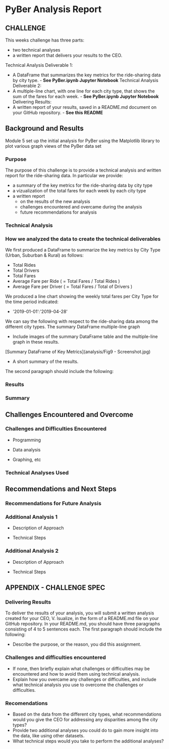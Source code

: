 # PyBer Analysis Report

## CHALLENGE
This weeks challenge has three parts: 
- two technical analyses
- a written report that delivers your results to the CEO.

Technical Analysis Deliverable 1:
- A DataFrame that summarizes the key metrics for the ride-sharing data by city type. -  **See PyBer.ipynb Jupyter Notebook**
Technical Analysis Deliverable 2: 
- A multiple-line chart, with one line for each city type, that shows the sum of the fares for each week. -  **See PyBer.ipynb Jupyter Notebook**
Delivering Results: 
- A written report of your results, saved in a README.md document on your GitHub repository. - **See this README**

## Background and Results
Module 5 set up the initial analysis for PyBer using the Matplotlib library to plot various graph views of the PyBer data set

### Purpose
The purpose of this challenge is to provide a technical analysis and written report for the ride-sharing data. In particular we provide:
- a summary of the key metrics for the ride-sharing data by city type
- a vizualization of the total fares for each week by each city type
- a written report
  - on the results of the new analysis
  - challenges encountered and overcame during the analysis
  - future recommendations for analysis

### Technical Analysis
### How we analyzed the data to create the technical deliverables

We first produced a DataFrame to summarize the key metrics by City Type (Urban, Suburban & Rural) as follows:
- Total Rides
- Total Drivers
- Total Fares
- Average Fare per Ride ( = Total Fares / Total Rides )
- Average Fare per Driver ( = Total Fares / Total of Drivers )

We produced a line chart showing the weekly total fares per City Type for the time period indicated:
- '2019-01-01':'2019-04-28'

We can say the following with respect to the ride-sharing data among the different city types.
The summary DataFrame 
multiple-line graph 
  - Include images of the summary DataFrame table and the multiple-line graph in these results.

[Summary DataFrame of Key Metrics](analysis/Fig9 - Screenshot.jpg)

- A short summary of the results.

The second paragraph should include the following:


### Results

### Summary

## Challenges Encountered and Overcome

### Challenges and Difficulties Encountered

* Programming

* Data analysis

* Graphing, etc

### Technical Analyses Used

## Recommendations and Next Steps

### Recommendations for Future Analysis

### Additional Analysis 1

* Description of Approach

* Technical Steps

### Additional Analysis 2

* Description of Approach

* Technical Steps




## APPENDIX - CHALLENGE SPEC
### Delivering Results
To deliver the results of your analysis, you will submit a written analysis created for your CEO, V. Isualize, in the form of a README.md file on your GitHub repository. In your README.md, you should have three paragraphs consisting of 4 to 5 sentences each.
The first paragraph should include the following:
- Describe the purpose, or the reason, you did this assignment.
### Challenges and difficulties encountered
- If none, then briefly explain what challenges or difficulties may be encountered and how to avoid them using technical analysis.
- Explain how you overcame any challenges or difficulties, and include what technical analysis you use to overcome the challenges or difficulties.
### Recomendations
- Based on the data from the different city types, what recommendations would you give the CEO for addressing any disparities among the city types?
- Provide two additional analyses you could do to gain more insight into the data, like using other datasets.
- What technical steps would you take to perform the additional analyses?
